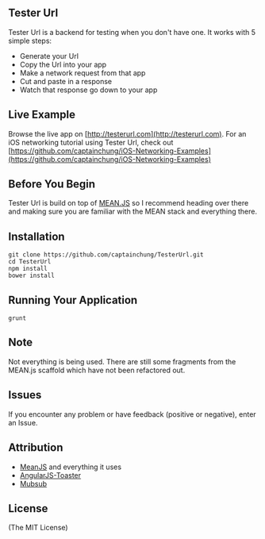 ## Tester Url 

Tester Url is a backend for testing when you don't have one. It works with 5 simple steps:

* Generate your Url
* Copy the Url into your app
* Make a network request from that app
* Cut and paste in a response
* Watch that response go down to your app

## Live Example
Browse the live app on [http://testerurl.com](http://testerurl.com). For an iOS networking tutorial using Tester Url, check out [https://github.com/captainchung/iOS-Networking-Examples](https://github.com/captainchung/iOS-Networking-Examples)

## Before You Begin

Tester Url is build on top of [MEAN.JS](https://github.com/meanjs/mean) so I recommend heading over there and making sure you are familiar with the MEAN stack and everything there.

## Installation

```
git clone https://github.com/captainchung/TesterUrl.git
cd TesterUrl
npm install
bower install
```

## Running Your Application

```
grunt
```

## Note

Not everything is being used. There are still some fragments from the MEAN.js scaffold which have not been refactored out.

## Issues

If you encounter any problem or have feedback (positive or negative), enter an Issue.

## Attribution
* [MeanJS](http://meanjs.org/) and everything it uses
* [AngularJS-Toaster](https://github.com/jirikavi/AngularJS-Toaster)
* [Mubsub](https://github.com/scttnlsn/mubsub)

## License
(The MIT License)
